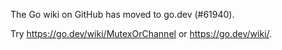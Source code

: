 The Go wiki on GitHub has moved to go.dev (#61940).

Try <https://go.dev/wiki/MutexOrChannel> or <https://go.dev/wiki/>.

